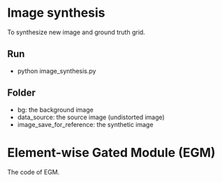 # Image synthesis
To synthesize new image and ground truth grid.  
## Run
* python image_synthesis.py  
## Folder  
* bg: the background image   
* data_source: the source image (undistorted image)  
* image_save_for_reference: the synthetic image 

# Element-wise Gated Module (EGM)
The code of EGM.
